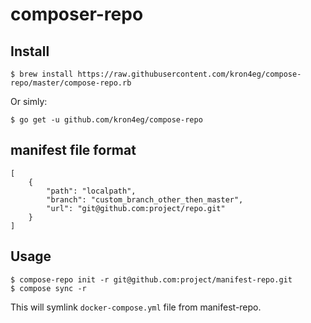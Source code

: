# composer-repo

## Install

    $ brew install https://raw.githubusercontent.com/kron4eg/compose-repo/master/compose-repo.rb

Or simly:

    $ go get -u github.com/kron4eg/compose-repo

## manifest file format

    [
        {
            "path": "localpath",
            "branch": "custom_branch_other_then_master",
            "url": "git@github.com:project/repo.git"
        }
    ]

## Usage

    $ compose-repo init -r git@github.com:project/manifest-repo.git
    $ compose sync -r

This will symlink `docker-compose.yml` file from manifest-repo.
